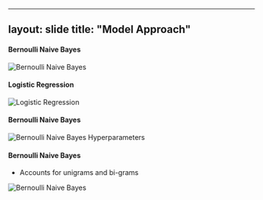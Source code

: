 
---
layout: slide
title: "Model Approach"
---

#### Bernoulli Naive Bayes

![Bernoulli Naive Bayes](/Users/jackiecollopy/Downloads/project-reddit/docs/NBDEMO)

#### Logistic Regression

![Logistic Regression](/Users/jackiecollopy/Downloads/project-reddit/docs/LRDEMO)

#### Bernoulli Naive Bayes

![Bernoulli Naive Bayes Hyperparameters](/Users/jackiecollopy/Downloads/project-reddit/docs/CNNDEMO)

#### Bernoulli Naive Bayes
- Accounts for unigrams and bi-grams

![Bernoulli Naive Bayes](/Users/jackiecollopy/Downloads/project-reddit/docs/BERTDEMO)